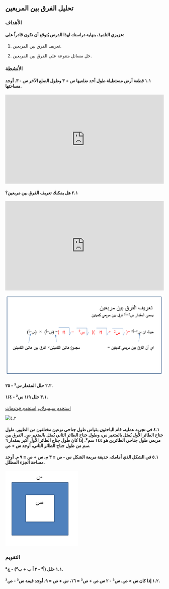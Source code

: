 ## تحليل الفرق بين المربعين

### الأهداف

#### عزيزي التلميذ، بنهاية دراستك لهذا الدرس يُتوقع أن تكون قادراً على:

1. تعريف الفرق بين المربعين.

2. حل مسائل متنوعة على الفرق بين المربعين.

### الأنشطة

#### ١.١ قطعة أرض مستطيلة طول أحد ضلعيها س + ٣ وطول الضلع الآخر س - ٣. أوجد مساحتها.

<div style="position: relative; padding-bottom: 56.25%; height: 0; overflow: hidden;">
  <iframe style="position: absolute; top: 0; left: 0; width: 100%; height: 100%;" src="https://www.youtube.com/embed/11HLBZnzfmc" frameborder="0" allow="accelerometer; autoplay; clipboard-write; encrypted-media; gyroscope; picture-in-picture" allowfullscreen></iframe>
</div>

#### ٢.١ هل يمكنك تعريف الفرق بين مربعين؟

<div style="position: relative; padding-bottom: 56.25%; height: 0; overflow: hidden; margin-bottom: 10px;">
  <iframe style="position: absolute; top: 0; left: 0; width: 100%; height: 100%;" src="https://www.youtube.com/embed/AyhhHpHVlnI" frameborder="0" allow="accelerometer; autoplay; clipboard-write; encrypted-media; gyroscope; picture-in-picture" allowfullscreen></iframe>
</div>

![٤.١](../Images/lec4-1.png)

#### ٢.٢ حلل المقدار س² - ٢٥.

#### ٣.١ حلل ١/٩ س² - ١/٤.

<a href="https://ar.symbolab.com/" target="_blank">استخدم سيمبولاب</a>
<a href="https://photomath.com/install/" target="_blank">استخدم فوتوماث</a>

![٤.٢](https://1.bp.blogspot.com/-Dk5I20fWbPg/YHCs0xdaq4I/AAAAAAAAB6E/0X7E-Jz2iPArPF64jdLp2ZPh3gqARXHNACLcBGAsYHQ/s1227/%25D8%25A7%25D9%2585%25D8%25AA%25D8%25AD%25D8%25A7%25D9%2586.png)

#### ٤.١ في تجربة عملية، قام الباحثون بقياس طول جناحي نوعين مختلفين من الطيور. طول جناح الطائر الأول يُمثل بالمتغير س، وطول جناح الطائر الثاني يُمثل بالمتغير ص. الفرق بين مربعي طول جناحي الطائرين هو ١٤٤ سم². إذا كان طول جناح الطائر الأول أكبر بمقدار ٦ سم من طول جناح الطائر الثاني، أوجد س + ص.

#### ٥.١ في الشكل الذي أمامك، حديقة مربعة الشكل س - ص = ٣ م، س + ص = ٩ م. أوجد مساحة الجزء المظلل.

![٤.٣](../Images/lec4-2.png)

### التقويم

#### ١.١ حلل (أ² - ٢ أ ب + ب²) - ج².

#### ١.٢ إذا كان س > ص، س² - ٢ س ص + ص² = ١٦، س + ص = ٩. أوجد قيمة س² - ص².